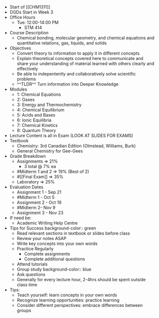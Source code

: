 - Start of [[CHM1311]]
- DGDs Start in Week 3
- Office Hours
	- Tue: 12:00-14:00 PM
		- STM 414
- Course Description
	- Chemical bonding, molecular geometry, and chemical equations and quantitative relations, gas, liquids, and solids
- Objectives
	- Convert theory to information to apply it in different concepts
	- Explain theoretical concepts covered here to communicate and share your understanding of material learned with others clearly and effectively
	- Be able to indepentently and collaboratively solve scientific problems
	- ^^TLDR^^ Turn information into Deeper Knowledge
- Modules
	- 1: Chemical Equations
	- 2: Gases
	- 3: Energy and Thermochemistry
	- 4: Chemical Equilibrium
	- 5: Acids and Bases
	- 6: Ionic Equilibria
	- 7: Chemical Kinetics
	- 8: Quantum Theory
- Lecture Content is all in Exam (LOOK AT SLIDES FOR EXAMS)
- Textbook
	- Chemistry: 3rd Canadian Edition (Olmstead, Williams, Burk)
	- General Chemistry for Gee-Gees
- Grade Breakdown
	- Assignments => 21%
		- 3 total @ 7% ea
	- #Midterm 1 and 2 => 19% (Best of 2)
	- #[[Final Exam]] => 35%
	- Laboratory => 25%
- Evaluation Dates
	- Assignment 1 - Sep 21
	- #Midterm 1 - Oct 5
	- Assignment 2 - Oct 19
	- #Midterm 2- Nov 9
	- Assignment 3 - Nov 23
- If need be:
	- Academic Writing Help Centre
- Tips for Success
  background-color:: green
	- Read relevant sections in textbook or slides before class
	- Review your notes ASAP
	- Write key concepts into your own words
	- Practice Regularly
		- Complete assignments
		- Complete additional questions
	- Attend tutorials
	- Group study
	  background-color:: blue
	- Ask questions
	- Generally for every lecture hour, 2-4hrs should be spent outside class time
- Tips:
	- Teach yourself: learn concepts in your own words
	- Recognize learning opportunities: practice learning
	- Consider different perspectives: embrace differences between groups